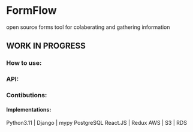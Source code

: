 # FormFlow
open source forms tool for colaberating and gathering information

## WORK IN PROGRESS

### How to use:

### API:

### Contibutions:

#### Implementations:
Python3.11 | Django | mypy
PostgreSQL 
React.JS | Redux
AWS | S3 | RDS


